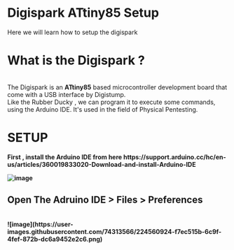 # Digispark ATtiny85 Setup
Here we will learn how to setup the digispark 
<p>
<h1>What is the Digispark ? </h1>
<br>
The Digispark is an <b>ATtiny85</b> based microcontroller development board that come with a USB interface by Digistump.
<br>
Like the Rubber Ducky , we can program it to execute some commands, using the Arduino IDE. It's used in the field of Physical Pentesting.
<p>
<h1>SETUP</h1>
<b>
  First , install the <b>Arduino IDE </b> from here https://support.arduino.cc/hc/en-us/articles/360019833020-Download-and-install-Arduino-IDE

![image](https://user-images.githubusercontent.com/74313566/224560667-99a9cf07-de3c-4daf-8b9e-9ba2dcbbc6f7.png)

<h2> Open The Adruino IDE > Files > Preferences </h2>
<br>
  ![image](https://user-images.githubusercontent.com/74313566/224560924-f7ec515b-6c9f-4fef-872b-dc6a9452e2c6.png)
